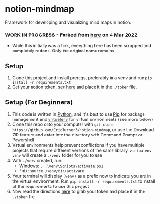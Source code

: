 # notion-mindmap

Framework for developing and visualizing mind maps in notion.

### **WORK IN PROGRESS** - Forked from [here](https://github.com/davidAmiron/notion-mindmap) on 4 Mar 2022
* While this initially was a fork, everything here has been scrapped and completely redone. Only the original name remains

## Setup
1. Clone this project and install prereqs, preferably in a venv and run `pip install -r requirements.txt`
2. Get your notion token, see [here](https://developers.notion.com/docs/getting-started) and place it in the `./token` file.

## Setup (For Beginners)
1. This code is written in [Python](https://www.python.org/downloads/), and it's best to use [Pip](https://pip.pypa.io/en/stable/installation/) for package management and [virtualenv](https://pip.pypa.io/en/stable/installation/) for virtual environments (see more below)
1. Clone this repo onto your computer with `git clone https://github.com/EricTurner3/notion-mindmap`, or use the Download ZIP feature and enter into the directory with Command Prompt or Powershell
1. Virtual environments help prevent conflictions if you have multiple projects that require different versions of the same library. `virtualenv venv` will create a `./venv` folder for you to use
1. With `./venv` created, run:
    - Windows:  `. .\venv\Scripts\activate.ps1`
    - *nix: `source /venv/bin/activate`
1. Your terminal will display `(venv)` as a prefix now to indicate you are in the virtual environment. Run `pip install -r requirements.txt` to install all the requirements to use this project
1. Now read the directions [here](https://developers.notion.com/docs/getting-started) to grab your token and place it in the `./token` file



